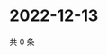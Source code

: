 # 2022-12-13

共 0 条

<!-- BEGIN WEIBO -->
<!-- 最后更新时间 Tue Dec 13 2022 05:12:45 GMT+0800 (China Standard Time) -->

<!-- END WEIBO -->
